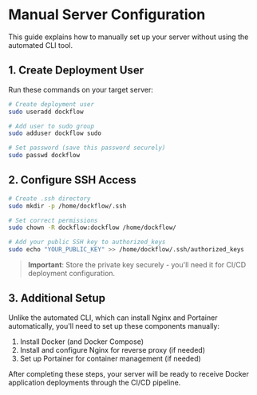 # Manual Server Configuration

This guide explains how to manually set up your server without using the automated CLI tool.

## 1. Create Deployment User

Run these commands on your target server:

```bash
# Create deployment user
sudo useradd dockflow

# Add user to sudo group
sudo adduser dockflow sudo

# Set password (save this password securely)
sudo passwd dockflow
```

## 2. Configure SSH Access

```bash
# Create .ssh directory
sudo mkdir -p /home/dockflow/.ssh

# Set correct permissions
sudo chown -R dockflow:dockflow /home/dockflow/

# Add your public SSH key to authorized_keys
sudo echo "YOUR_PUBLIC_KEY" >> /home/dockflow/.ssh/authorized_keys
```

> **Important**: Store the private key securely - you'll need it for CI/CD deployment configuration.

## 3. Additional Setup

Unlike the automated CLI, which can install Nginx and Portainer automatically, you'll need to set up these components manually:

1. Install Docker (and Docker Compose)
2. Install and configure Nginx for reverse proxy (if needed)
3. Set up Portainer for container management (if needed)

After completing these steps, your server will be ready to receive Docker application deployments through the CI/CD pipeline.
